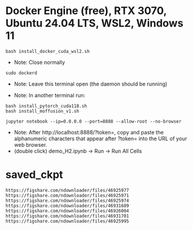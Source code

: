 # Docker Engine (free), RTX 3070, Ubuntu 24.04 LTS, WSL2, Windows 11


```
bash install_docker_cuda_wsl2.sh
```
- Note: Close normally


```
sudo dockerd
```
- Note: Leave this terminal open (the daemon should be running)


- Note: In another terminal run:
```
bash install_pytorch_cuda118.sh
bash install_moffusion_v1.sh
```


```
jupyter notebook --ip=0.0.0.0 --port=8888 --allow-root --no-browser
```
- Note: After http://localhost:8888/?token=, copy and paste the alphanumeric characters that appear after ?token= into the URL of your web browser.
- (double click) demo_H2.ipynb -> Run -> Run All Cells

# saved_ckpt
```
https://figshare.com/ndownloader/files/46925977
https://figshare.com/ndownloader/files/46925971
https://figshare.com/ndownloader/files/46925974
https://figshare.com/ndownloader/files/46931689
https://figshare.com/ndownloader/files/46926004
https://figshare.com/ndownloader/files/46931701
https://figshare.com/ndownloader/files/46925995
```

